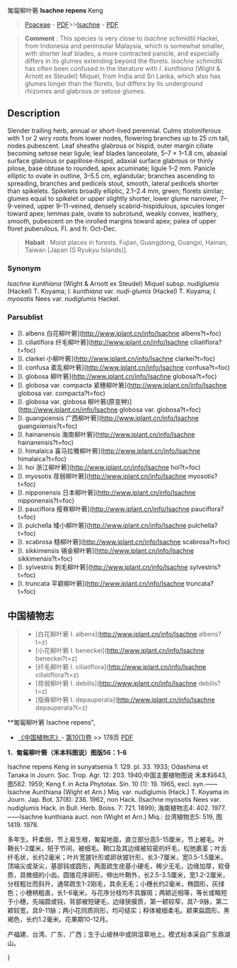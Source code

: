 匍匐柳叶箬 **Isachne repens** Keng

> [Poaceae](http://www.iplant.cn/info/Poaceae?t=foc) - [PDF](http://www.iplant.cn/foc/pdf/Poaceae.pdf)>>[Isachne](http://www.iplant.cn/info/Isachne?t=foc) - [PDF](http://www.iplant.cn/foc/pdf/Isachne.pdf)

> **Comment** : 
> This species is very close to *Isachne schmidtii* Hackel, from Indonesia and peninsular Malaysia, which is somewhat smaller, with shorter leaf blades, a more contracted panicle, and especially differs in its glumes extending beyond the florets. *Isachne schmidtii* has often been confused in the literature with *I. kunthiana* (Wight & Arnott ex Steudel) Miquel, from India and Sri Lanka, which also has glumes longer than the florets, but differs by its underground rhizomes and glabrous or setose glumes.

## Description

Slender trailing herb, annual or short-lived perennial. Culms stoloniferous with 1 or 2 wiry roots from lower nodes, flowering branches up to 25 cm tall, nodes pubescent. Leaf sheaths glabrous or hispid, outer margin ciliate becoming setose near ligule; leaf blades lanceolate, 5–7 × 1–1.8 cm, abaxial surface glabrous or papillose-hispid, adaxial surface glabrous or thinly pilose, base obtuse to rounded, apex acuminate; ligule 1–2 mm. Panicle elliptic to ovate in outline, 3–5.5 cm, eglandular; branches ascending to spreading, branches and pedicels stout, smooth, lateral pedicels shorter than spikelets. Spikelets broadly elliptic, 2.1–2.4 mm, green; florets similar; glumes equal to spikelet or upper slightly shorter, lower glume narrower, 7–9-veined, upper 9–11-veined, densely scabrid-hispidulous, spicules longer toward apex; lemmas pale, ovate to subrotund, weakly convex, leathery, smooth, pubescent on the inrolled margins toward apex; palea of upper floret puberulous. Fl. and fr. Oct–Dec.

> **Habait** : 
> Moist places in forests. Fujian, Guangdong, Guangxi, Hainan, Taiwan [Japan (S Ryukyu Islands)].

### Synonym
*Isachne kunthiana* (Wight & Arnott ex Steudel) Miquel subsp. *nudiglumis* (Hackel) T. Koyama; *I. kunthiana* var. *nudi-glumis* (Hackel) T. Koyama; *I. myosotis* Nees var. *nudiglumis* Hackel.

### Parsublist

* [I.  albens  白花柳叶箬](http://www.iplant.cn/info/Isachne albens?t=foc)
* [I.  ciliatiflora  纤毛柳叶箬](http://www.iplant.cn/info/Isachne ciliatiflora?t=foc)
* [I.  clarkei  小柳叶箬](http://www.iplant.cn/info/Isachne clarkei?t=foc)
* [I.  confusa  紊乱柳叶箬](http://www.iplant.cn/info/Isachne confusa?t=foc)
* [I.  globosa  柳叶箬](http://www.iplant.cn/info/Isachne globosa?t=foc)
* [I.  globosa var. compacta  紧穗柳叶箬](http://www.iplant.cn/info/Isachne globosa var. compacta?t=foc)
* [I.  globosa var. globosa  柳叶箬(原变种)](http://www.iplant.cn/info/Isachne globosa var. globosa?t=foc)
* [I.  guangxiensis  广西柳叶箬](http://www.iplant.cn/info/Isachne guangxiensis?t=foc)
* [I.  hainanensis  海南柳叶箬](http://www.iplant.cn/info/Isachne hainanensis?t=foc)
* [I.  himalaica  喜马拉雅柳叶箬](http://www.iplant.cn/info/Isachne himalaica?t=foc)
* [I.  hoi  浙江柳叶箬](http://www.iplant.cn/info/Isachne hoi?t=foc)
* [I.  myosotis  荏弱柳叶箬](http://www.iplant.cn/info/Isachne myosotis?t=foc)
* [I.  nipponensis  日本柳叶箬](http://www.iplant.cn/info/Isachne nipponensis?t=foc)
* [I.  pauciflora  瘦脊柳叶箬](http://www.iplant.cn/info/Isachne pauciflora?t=foc)
* [I.  pulchella  矮小柳叶箬](http://www.iplant.cn/info/Isachne pulchella?t=foc)
* [I.  scabrosa  糙柳叶箬](http://www.iplant.cn/info/Isachne scabrosa?t=foc)
* [I.  sikkimensis  锡金柳叶箬](http://www.iplant.cn/info/Isachne sikkimensis?t=foc)
* [I.  sylvestris  刺毛柳叶箬](http://www.iplant.cn/info/Isachne sylvestris?t=foc)
* [I.  truncata  平颖柳叶箬](http://www.iplant.cn/info/Isachne truncata?t=foc)

## 中国植物志

> * [白花柳叶箬  I.  albens](http://www.iplant.cn/info/Isachne albens?t=z)
> * [小花柳叶箬  I.  beneckei](http://www.iplant.cn/info/Isachne beneckei?t=z)
> * [纤毛柳叶箬  I.  ciliatiflora](http://www.iplant.cn/info/Isachne ciliatiflora?t=z)
> * [荏弱柳叶箬  I.  debilis](http://www.iplant.cn/info/Isachne debilis?t=z)
> * [瘦瘠柳叶箬  I.  depauperata](http://www.iplant.cn/info/Isachne depauperata?t=z)

**匍匐柳叶箬 Isachne repens",

* [《中国植物志》](http://www.iplant.cn/frps)- [第10(1)卷](http://www.iplant.cn/frps/vol/10(1)) >> 178页 [PDF](http://www.iplant.cn/frps/pdf/10(1)/178.pdf)

**1．匍匐柳叶箬（禾本科图说）图版56：1-6**

Isachne repens Keng in sunyatsenia 1: 129. pl. 33. 1933; Odashima et Tanaka in Journ. Soc. Trop. Agr. 12: 203. 1940;中国主要植物图说 禾本科643, 图582. 1959; Keng f. in Acta Phytotax. Sin. 10 (1): 19. 1965, excl. syn.——Isachne Aunthiana (Wight et Arn.) Miq. var. nudiglumis (Hack.) T. Koyama in Journ. Jap. Bot. 37(8): 236. 1962, non Hack. (Isachne myosotis Nees var. nudiglumis Hack. in Bull. Herb. Boiss. 7: 721. 1899); 海南植物志4: 402. 1977.——Isachne kunthiana auct. non (Wight et Arn.) Miq.: 台湾植物志5: 519, 图1419. 1978.

多年生。秆柔弱，节上易生根，匍匐地面，直立部分高5-15厘米，节上被毛。叶鞘长1-2厘米，短于节间，被细毛。鞘口及其边缘被较密的纤毛，松弛裹茎；叶舌纤毛状，长约2毫米；叶片宽披针形或卵状披针形，长3-7厘米，宽0.5-1.5厘米，顶端尖或渐尖，基部钝或圆形，两面疏生疣基小硬毛，稀少无毛，边缘加厚，软骨质，具微细的小齿。圆锥花序卵形，伸出叶鞘外，长2.5-3.5厘米，宽1.2-2厘米，分枝粗壮而斜升，通常疏生1-2刚毛，其余无毛；小穗长约2毫米，椭圆形，灰绿色；小穗柄粗直，长1-6毫米，与花序分枝均不具腺斑；两颖近相等，等长或略短于小穗，先端圆或钝，背部被短硬毛，边缘狭膜质，第一颖较窄，具7-9脉，第二颖较宽，具9-11脉；两小花同质同形，均可结实；稃体被细柔毛。颖果扁圆形，黑褐色，长约1.2毫米。花果期10-12月。

产福建、台湾、广东、广西；生于山坡林中或阴湿草地上。模式标本采自广东鼎湖山。

}
